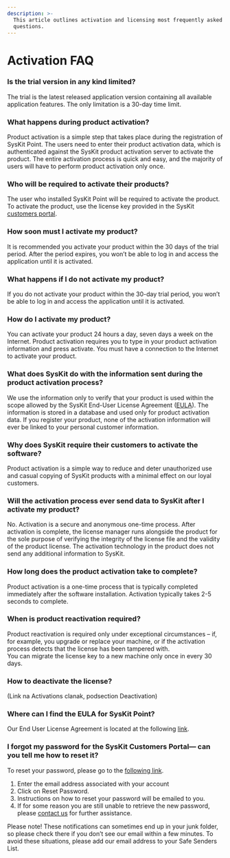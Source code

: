 ```yaml
---
description: >-
  This article outlines activation and licensing most frequently asked
  questions.
---
```


# Activation FAQ

### Is the trial version in any kind limited? 

The trial is the latest released application version containing all available application features. The only limitation is a 30-day time limit. 

### What happens during product activation? 

Product activation is a simple step that takes place during the registration of SysKit Point. The users need to enter their product activation data, which is authenticated against the SysKit product activation server to activate the product. The entire activation process is quick and easy, and the majority of users will have to perform product activation only once. 

### Who will be required to activate their products? 

The user who installed SysKit Point will be required to activate the product. To activate the product, use the license key provided in the SysKit [customers portal](https://my.syskit.com/). 

### How soon must I activate my product? 

It is recommended you activate your product within the 30 days of the trial period. After the period expires, you won’t be able to log in and access the application until it is activated. 

### What happens if I do not activate my product? 

If you do not activate your product within the 30-day trial period, you won’t be able to log in and access the application until it is activated. 

### How do I activate my product? 

You can activate your product 24 hours a day, seven days a week on the Internet. Product activation requires you to type in your product activation information and press activate. You must have a connection to the Internet to activate your product.  

### What does SysKit do with the information sent during the product activation process? 

We use the information only to verify that your product is used within the scope allowed by the SysKit End-User License Agreement \([EULA](https://www.syskit.com/eula/)\). The information is stored in a database and used only for product activation data. If you register your product, none of the activation information will ever be linked to your personal customer information. 

### Why does SysKit require their customers to activate the software? 

Product activation is a simple way to reduce and deter unauthorized use and casual copying of SysKit products with a minimal effect on our loyal customers. 

### Will the activation process ever send data to SysKit after I activate my product? 

No. Activation is a secure and anonymous one-time process. After activation is complete, the license manager runs alongside the product for the sole purpose of verifying the integrity of the license file and the validity of the product license. The activation technology in the product does not send any additional information to SysKit. 

### How long does the product activation take to complete? 

Product activation is a one-time process that is typically completed immediately after the software installation. Activation typically takes 2-5 seconds to complete. 

### When is product reactivation required? 

Product reactivation is required only under exceptional circumstances – if, for example, you upgrade or replace your machine, or if the activation process detects that the license has been tampered with.    
You can migrate the license key to a new machine only once in every 30 days. 

### How to deactivate the license? 

\(Link na Activations clanak, podsection Deactivation\) 

### Where can I find the EULA for SysKit Point? 

Our End User License Agreement is located at the following [link](https://www.syskit.com/eula). 

### I forgot my password for the SysKit Customers Portal— can you tell me how to reset it? 

To reset your password, please go to the [following link](https://my.syskit.com/ForgotPassword.aspx). 

1. Enter the email address associated with your account  
2. Click on Reset Password.  
3. Instructions on how to reset your password will be emailed to you.  
4. If for some reason you are still unable to retrieve the new password, please [contact us](https://www.syskit.com/company/contact-us/) for further assistance. 

Please note! These notifications can sometimes end up in your junk folder, so please check there if you don’t see our email within a few minutes. To avoid these situations, please add our email address to your Safe Senders List. 

